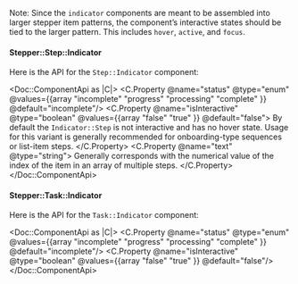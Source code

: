 Note: Since the `indicator` components are meant to be assembled into larger stepper item patterns, the component’s interactive states should be tied to the larger pattern. This includes `hover`, `active`, and `focus`.

#### Stepper::Step::Indicator

Here is the API for the `Step::Indicator` component:

<Doc::ComponentApi as |C|>
  <C.Property @name="status" @type="enum" @values={{array "incomplete" "progress" "processing" "complete" }} @default="incomplete"/>
  <C.Property @name="isInteractive" @type="boolean" @values={{array "false" "true" }} @default="false">
    By default the `Indicator::Step` is not interactive and has no hover state. Usage for this variant is generally recommended for onboarding-type sequences or list-item steps.
  </C.Property>
  <C.Property @name="text" @type="string">
    Generally corresponds with the numerical value of the index of the item in an array of multiple steps.
  </C.Property>
</Doc::ComponentApi>

#### Stepper::Task::Indicator

Here is the API for the `Task::Indicator` component:

<Doc::ComponentApi as |C|>
  <C.Property @name="status" @type="enum" @values={{array "incomplete" "progress" "processing" "complete" }} @default="incomplete"/>
  <C.Property @name="isInteractive" @type="boolean" @values={{array "false" "true" }} @default="false"/>
</Doc::ComponentApi>
